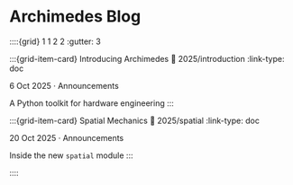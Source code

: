 
# Archimedes Blog

::::{grid} 1 1 2 2
:gutter: 3

:::{grid-item-card} Introducing Archimedes
:link: 2025/introduction
:link-type: doc

6 Oct 2025 · Announcements

A Python toolkit for hardware engineering
:::

:::{grid-item-card} Spatial Mechanics
:link: 2025/spatial
:link-type: doc

20 Oct 2025 · Announcements

Inside the new `spatial` module
:::

::::
